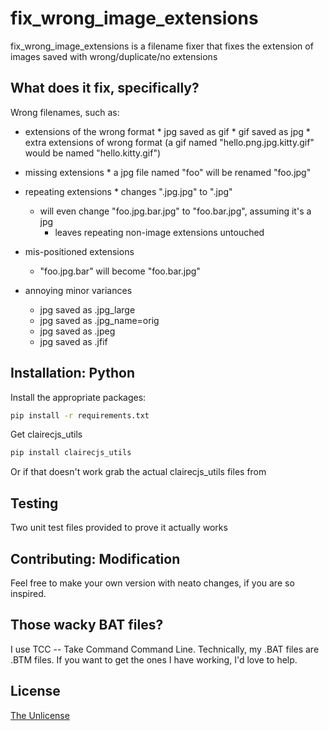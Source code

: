 # fix_wrong_image_extensions

fix_wrong_image_extensions is a filename fixer that fixes the extension of images saved with wrong/duplicate/no extensions

## What does it fix, specifically?

Wrong filenames, such as:

* extensions of the wrong format
       * jpg saved as gif
       * gif saved as jpg
       * extra extensions of wrong format (a gif named "hello.png.jpg.kitty.gif" would be named "hello.kitty.gif")

* missing extensions
        * a jpg file named "foo" will be renamed "foo.jpg"

* repeating extensions
        * changes ".jpg.jpg" to ".jpg"
	* will even change "foo.jpg.bar.jpg" to "foo.bar.jpg", assuming it's a jpg
        * leaves repeating non-image extensions untouched

* mis-positioned extensions
	* "foo.jpg.bar" will become "foo.bar.jpg"

* annoying minor variances
	* jpg saved as .jpg_large
	* jpg saved as .jpg_name=orig
	* jpg saved as .jpeg
	* jpg saved as .jfif




## Installation: Python

Install the appropriate packages:

```bash
pip install -r requirements.txt
```

Get clairecjs_utils
```bash
pip install clairecjs_utils
```

Or if that doesn't work grab the actual clairecjs_utils files from 

 ## Testing

Two unit test files provided to prove it actually works




## Contributing: Modification

Feel free to make your own version with neato changes, if you are so inspired.

## Those wacky BAT files?

I use TCC -- Take Command Command Line.
Technically, my .BAT files are .BTM files.
If you want to get the ones I have working, I'd love to help.

## License

[The Unlicense](https://choosealicense.com/licenses/unlicense/)

